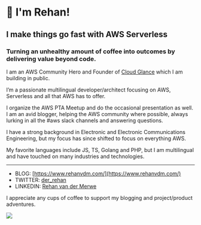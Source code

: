 # 👋 I'm Rehan!

## I make things go fast with AWS Serverless

### Turning an unhealthy amount of coffee into outcomes by <b>delivering value beyond code</b>. 
I am an AWS Community Hero and Founder of [Cloud Glance](https://cloudglance.dev/) which I am building in public.

I’m a passionate multilingual developer/architect focusing on AWS, Serverless and all that AWS has to offer.

I organize the AWS PTA Meetup and do the occasional presentation as well. I am an avid blogger, helping the AWS community where possible, always lurking in all the #aws slack channels and answering questions.

I have a strong background in Electronic and Electronic Communications Engineering, but my focus has since shifted to focus on everything AWS.

My favorite languages include JS, TS, Golang and PHP, but I am multilingual and have touched on many industries and technologies.

---

- BLOG: [https://www.rehanvdm.com/](https://www.rehanvdm.com/)
- TWITTER: [der_rehan](https://twitter.com/der_rehan)
- LINKEDIN: [Rehan van der Merwe](https://www.linkedin.com/in/rehan-van-der-merwe-600b40172)

I appreciate any cups of coffee to support my blogging and project/product adventures.

<a href="https://www.buymeacoffee.com/rehanvdm">
<img src="https://img.buymeacoffee.com/button-api/?text=Buy me a coffee&emoji=&slug=rehanvdm&button_colour=1976d2e0&font_colour=ffffff&font_family=Cookie&outline_colour=000000&coffee_colour=ffffff">
</a>


